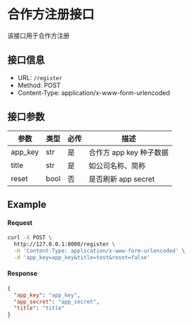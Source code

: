 # 合作方注册接口

该接口用于合作方注册

## 接口信息

* URL: `/register`
* Method: POST
* Content-Type: application/x-www-form-urlencoded

## 接口参数

| 参数 | 类型 | 必传 | 描述 |
| --- | --- | --- | --- |
| app_key | str | 是 | 合作方 app key 种子数据 |
| title | str | 是 | 如公司名称、简称 |
| reset | bool | 否 | 是否刷新 app secret |

## Example

#### Request

```bash
curl -X POST \
  http://127.0.0.1:8080/register \
  -H 'Content-Type: application/x-www-form-urlencoded' \
  -d 'app_key=app_key&title=test&reset=false'
```

#### Response

```json
{
  "app_key": "app_key",
  "app_secret": "app_secret",
  "title": "title"
}
```
